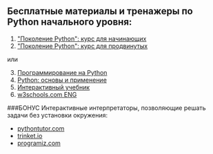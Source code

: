 ## Бесплатные материалы и тренажеры по Python начального уровня:

1. ["Поколение Python": курс для начинающих](https://stepik.org/course/58852/info)
2. ["Поколение Python": курс для продвинутых](https://stepik.org/course/68343/info)

или

3. [Программирование на Python](https://stepik.org/course/67/info)
4. [Python: основы и применение](https://stepik.org/course/512/info)
5. [Интерактивный учебник](https://pythontutor.ru/lessons/inout_and_arithmetic_operations/)
6. [w3schools.com ENG](https://www.w3schools.com/python/default.asp)


###БОНУС
Интерактивные интерпретаторы, позволяющие решать задачи без установки окружения:

- [pythontutor.com](https://pythontutor.com/live.html#mode=edit)
- [trinket.io](https://trinket.io/embed/python3/a5bd54189b)
- [programiz.com](https://www.programiz.com/python-programming/online-compiler/)
